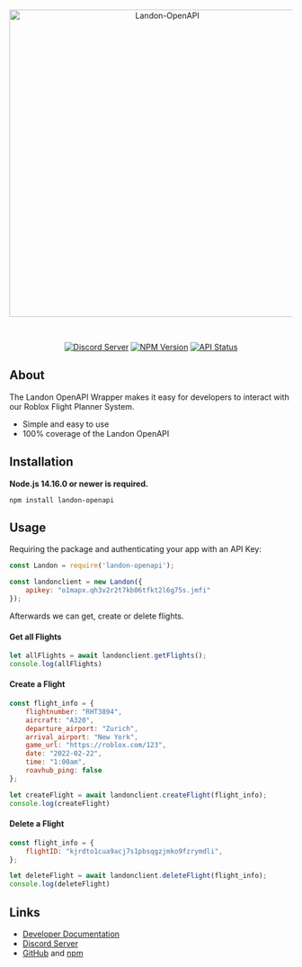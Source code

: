 <div align="center">
  <br />
  <p>
    <a href="https://discord.js.org"><img src="https://pileshare.com/u/edQNpM" width="546" alt="Landon-OpenAPI" /></a>
  </p>
  <br />
  <p>
    <a href="https://discord.gg/uTAwkPAnas"><img src="https://img.shields.io/badge/Discord-1.8k-brightgreen?style=flat-square&logo=discord&logoColor=white" alt="Discord Server" /></a>
    <a href="https://www.npmjs.com/package/landon-openapi"><img src="https://img.shields.io/badge/npm-v1.0.0-blue?style=flat-square&logo=npm" alt="NPM Version" /></a>
    <a href="https://developers.roavflights.com/"><img src="https://img.shields.io/badge/API-ready-blueviolet?style=flat-square" alt="API Status" /></a>
  </p>
</div>

## About

The Landon OpenAPI Wrapper makes it easy for developers to interact with our Roblox Flight Planner System.

- Simple and easy to use
- 100% coverage of the Landon OpenAPI

## Installation

**Node.js 14.16.0 or newer is required.**

```sh-session
npm install landon-openapi
```

## Usage

Requiring the package and authenticating your app with an API Key:

```js
const Landon = require('landon-openapi');

const landonclient = new Landon({
    apikey: "o1mapx.qh3v2r2t7kb06tfkt2l6g75s.jmfi"
});
```

Afterwards we can get, create or delete flights.
#### Get all Flights

```js
let allFlights = await landonclient.getFlights();
console.log(allFlights)
```

#### Create a Flight

```js
const flight_info = {
    flightnumber: "RHT3894",
    aircraft: "A320",
    departure_airport: "Zurich",
    arrival_airport: "New York",
    game_url: "https://roblox.com/123",
    date: "2022-02-22",
    time: "1:00am",
    roavhub_ping: false
};

let createFlight = await landonclient.createFlight(flight_info);
console.log(createFlight)
```

#### Delete a Flight

```js
const flight_info = {
    flightID: "kjrdto1cua9acj7s1pbsqgzjmko9fzrymdli",
};

let deleteFlight = await landonclient.deleteFlight(flight_info);
console.log(deleteFlight)
```

## Links

- [Developer Documentation](https://developers.roavflights.com)
- [Discord Server](https://discord.gg/uTAwkPAnas)
- [GitHub](https://github.com/JoshyRBLX/landon-openapi) and [npm](https://www.npmjs.com/package/landon-openapi)
